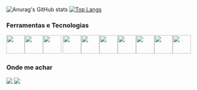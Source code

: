 

![Anurag's GitHub stats](https://github-readme-stats.vercel.app/api?username=Vitor-Veiga-Dias&theme=tokyonight&count_private=true)
[![Top Langs](https://github-readme-stats.vercel.app/api/top-langs/?username=Vitor-Veiga-Dias&theme=tokyonight&layout=compact&langs_count=10)](https://github.com/anuraghazra/github-readme-stats)



### Ferramentas e Tecnologias

<img src="https://cdn.jsdelivr.net/gh/devicons/devicon/icons/css3/css3-original.svg" width="48px" /><img src="https://cdn.jsdelivr.net/gh/devicons/devicon/icons/docker/docker-original.svg" width="48px"/><img src="https://cdn.jsdelivr.net/gh/devicons/devicon/icons/git/git-original.svg" width="48px" /> <img src="https://cdn.jsdelivr.net/gh/devicons/devicon/icons/github/github-original.svg"  width="48px"/><img src="https://cdn.jsdelivr.net/gh/devicons/devicon/icons/gitlab/gitlab-original.svg" width="48px" /><img src="https://cdn.jsdelivr.net/gh/devicons/devicon/icons/go/go-original.svg" width="48px"/><img src="https://cdn.jsdelivr.net/gh/devicons/devicon/icons/html5/html5-original.svg" width="48px"/><img src="https://cdn.jsdelivr.net/gh/devicons/devicon/icons/nodejs/nodejs-original.svg" width="48px"/><img src="https://cdn.jsdelivr.net/gh/devicons/devicon/icons/postgresql/postgresql-original.svg" width="48px"/><img src="https://cdn.jsdelivr.net/gh/devicons/devicon/icons/react/react-original.svg" width="48px" />










### Onde me achar


[<img src="https://img.shields.io/badge/linkedin-%230077B5.svg?&style=for-the-badge&logo=linkedin&logoColor=white" />](https://www.linkedin.com/in/vitor-veiga-dias-5757641a1/) [<img src = "https://img.shields.io/badge/instagram-%23E4405F.svg?&style=for-the-badge&logo=instagram&logoColor=white">](https://www.instagram.com/vitorvdias/)
